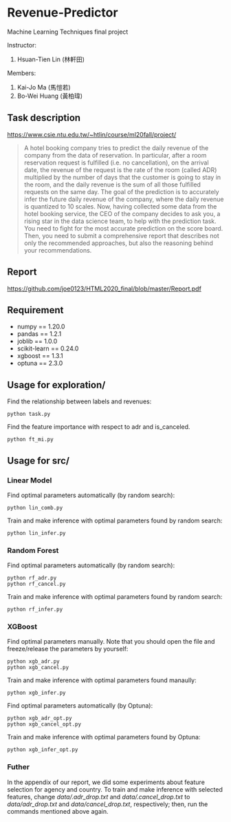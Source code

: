 # Revenue-Predictor

Machine Learning Techniques final project

Instructor: 
1. Hsuan-Tien Lin (林軒田)

Members: 
1. Kai-Jo Ma (馬愷若)
2. Bo-Wei Huang (黃柏瑋)

## Task description
https://www.csie.ntu.edu.tw/~htlin/course/ml20fall/project/
> A hotel booking company tries to predict the daily revenue of the company from the data of reservation. In
particular, after a room reservation request is fulfilled (i.e. no cancellation), on the arrival date, the
revenue of the request is the rate of the room (called ADR) multiplied by the number of days that the
customer is going to stay in the room, and the daily revenue is the sum of all those fulfilled requests on
the same day. The goal of the prediction is to accurately infer the future daily revenue of the company,
where the daily revenue is quantized to 10 scales.
Now, having collected some data from the hotel booking service, the CEO of the company decides to
ask you, a rising star in the data science team, to help with the prediction task. You need to fight for
the most accurate prediction on the score board. Then, you need to submit a comprehensive report that
describes not only the recommended approaches, but also the reasoning behind your recommendations.

## Report
https://github.com/joe0123/HTML2020_final/blob/master/Report.pdf

## Requirement
* numpy == 1.20.0
* pandas == 1.2.1
* joblib == 1.0.0
* scikit-learn == 0.24.0
* xgboost == 1.3.1
* optuna == 2.3.0

## Usage for exploration/
Find the relationship between labels and revenues:
```
python task.py
```
Find the feature importance with respect to adr and is_canceled.
```
python ft_mi.py
```

## Usage for src/
### Linear Model
Find optimal parameters automatically (by random search):
```
python lin_comb.py
```
Train and make inference with optimal parameters found by random search:
```
python lin_infer.py
```

### Random Forest
Find optimal parameters automatically (by random search):
```
python rf_adr.py
python rf_cancel.py
```
Train and make inference with optimal parameters found by random search:
```
python rf_infer.py
```

### XGBoost
Find optimal parameters manually. Note that you should open the file and freeze/release the parameters by yourself:
```
python xgb_adr.py
python xgb_cancel.py
```
Train and make inference with optimal parameters found manaully:
```
python xgb_infer.py
```
Find optimal parameters automatically (by Optuna):
```
python xgb_adr_opt.py
python xgb_cancel_opt.py
```
Train and make inference with optimal parameters found by Optuna:
```
python xgb_infer_opt.py
```

### Futher
In the appendix of our report, we did some experiments about feature selection for agency and country. To train and make inference with selected features, change *data/.adr_drop.txt* and *data/.cancel_drop.txt* to *data/adr_drop.txt* and *data/cancel_drop.txt*, respectively; then, run the commands mentioned above again.
